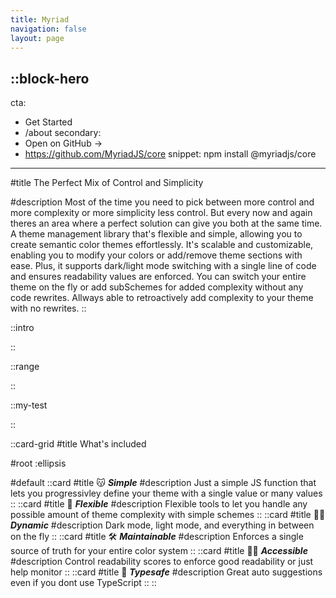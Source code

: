 ```yaml
---
title: Myriad
navigation: false
layout: page
---
```


::block-hero
---
cta:
  - Get Started
  - /about
secondary:
  - Open on GitHub →
  - https://github.com/MyriadJS/core
snippet: npm install @myriadjs/core
---

#title
The Perfect Mix of Control and Simplicity

#description
Most of the time you need to pick between more control and more complexity or more simplicity less control. But every now and again theres an area where a perfect solution can give you both at the same time. A theme management library that's flexible and simple, allowing you to create semantic color themes effortlessly. It's scalable and customizable, enabling you to modify your colors or add/remove theme sections with ease. Plus, it supports dark/light mode switching with a single line of code and ensures readability values are enforced. You can switch your entire theme on the fly or add subSchemes for added complexity without any code rewrites. Allways able to retroactively add complexity to your theme with no rewrites.
::

::intro

::

::range

::

::my-test

::

::card-grid
#title
What's included

#root
:ellipsis

#default
  ::card
  #title
  :kissing_cat: ***Simple***
  #description
  Just a simple JS function that lets you progressivley define your theme with a single value or many values
  ::
  ::card
  #title
  :muscle: ***Flexible***
  #description
  Flexible tools to let you handle any possible amount of theme complexity with simple schemes
  ::
  ::card
  #title
  :man_in_manual_wheelchair: ***Dynamic***
  #description
  Dark mode, light mode, and everything in between on the fly
  ::
  ::card
  #title
  :hammer_and_wrench: ***Maintainable***
  #description
  Enforces a single source of truth for your entire color system
  ::
  ::card
  #title
  :man_in_manual_wheelchair: ***Accessible***
  #description
  Control readability scores to enforce good readability or just help monitor
  ::
  ::card
  #title
  :telescope: ***Typesafe***
  #description
  Great auto suggestions even if you dont use TypeScript
  ::
::